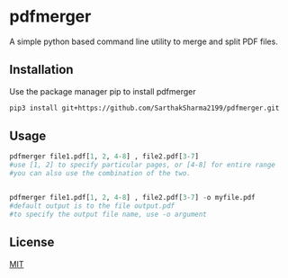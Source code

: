 # pdfmerger

A simple python based command line utility to merge and split PDF files.

## Installation

Use the package manager pip to install pdfmerger

```bash
pip3 install git+https://github.com/SarthakSharma2199/pdfmerger.git
```

## Usage

```python
pdfmerger file1.pdf[1, 2, 4-8] , file2.pdf[3-7]
#use [1, 2] to specify particular pages, or [4-8] for entire range
#you can also use the combination of the two.


pdfmerger file1.pdf[1, 2, 4-8] , file2.pdf[3-7] -o myfile.pdf
#default output is to the file output.pdf
#to specify the output file name, use -o argument

```



## License
[MIT](https://choosealicense.com/licenses/mit/)
